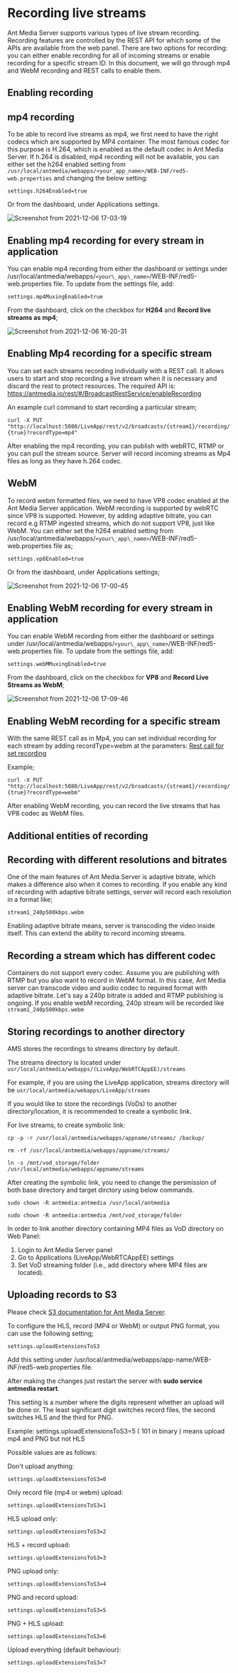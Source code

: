 # Recording live streams

Ant Media Server supports various types of live stream recording. Recording features are controlled by the REST API for which some of the APIs are available from the web panel. There are two options for recording: you can either enable recording for all of incoming streams or enable recording for a specific stream ID. In this document, we will go through mp4 and WebM recording and REST calls to enable them.

Enabling recording
------------------

## mp4 recording

To be able to record live streams as mp4, we first need to have the right codecs which are supported by MP4 container. The most famous codec for this purpose is H.264, which is enabled as the default codec in Ant Media Server. If h.264 is disabled, mp4 recording will not be available, you can either set the h264 enabled setting from `/usr/local/antmedia/webapps/<your_app_name>/WEB-INF/red5-web.properties` and changing the below setting: 

```settings.h264Enabled=true```

Or from the dashboard, under Applications settings.

![Screenshot from 2021-12-06 17-03-19](https://user-images.githubusercontent.com/32591015/144859658-8a1887e2-3e3a-4247-948f-6c35e611684a.png)

## Enabling mp4 recording for every stream in application

You can enable mp4 recording from either the dashboard or settings under /usr/local/antmedia/webapps/`<your\_app\_name>`/WEB-INF/red5-web.properties file. To update from the settings file, add:

```settings.mp4MuxingEnabled=true```

From the dashboard, click on the checkbox for **H264** and **Record live streams as mp4**;

![Screenshot from 2021-12-06 16-20-31](https://user-images.githubusercontent.com/32591015/144853316-ca9ef1ce-9bfd-428d-b396-3e2f935f56d0.png)

## Enabling Mp4 recording for a specific stream

You can set each streams recording individually with a REST call. It allows users to start and stop recording a live stream when it is necessary and discard the rest to protect resources. The required API is: https://antmedia.io/rest/#/BroadcastRestService/enableRecording

An example curl command to start recording a particular stream;

```curl -X PUT "http://localhost:5080/LiveApp/rest/v2/broadcasts/{stream1}/recording/{true}?recordType=mp4"```

After enabling the mp4 recording, you can publish with webRTC, RTMP or you can pull the stream source. Server will record incoming streams as Mp4 files as long as they have h.264 codec.

WebM
----

To record webm formatted files, we need to have VP8 codec enabled at the Ant Media Server application. WebM recording is supported by webRTC since VP8 is supported. However, by adding adaptive bitrate, you can record e.g RTMP ingested streams, which do not support VP8, just like WebM. You can either set the h264 enabled setting from /usr/local/antmedia/webapps/`<your\_app\_name>`/WEB-INF/red5-web.properties file as;

```settings.vp8Enabled=true```

Or from the dashboard, under Applications settings;

![Screenshot from 2021-12-06 17-00-45](https://user-images.githubusercontent.com/32591015/144859285-9dedac37-f0a7-4f0d-94d5-de97f393d194.png)

## Enabling WebM recording for every stream in application

You can enable WebM recording from either the dashboard or settings under /usr/local/antmedia/webapps/`<your\_app\_name>`/WEB-INF/red5-web.properties file. To update from the settings file, add:

```settings.webMMuxingEnabled=true```

From the dashboard, click on the checkbox for **VP8** and **Record Live Streams as WebM**;

![Screenshot from 2021-12-06 17-09-46](https://user-images.githubusercontent.com/32591015/144860705-981906aa-1f14-41fb-a39b-f67e2c4ecda9.png)

## Enabling WebM recording for a specific stream

With the same REST call as in Mp4, you can set individual recording for each stream by adding recordType=webm at the parameters: [Rest call for set recording](https://antmedia.io/rest/#/BroadcastRestService/enableRecording)

Example;

```curl -X PUT "http://localhost:5080/LiveApp/rest/v2/broadcasts/{stream1}/recording/{true}?recordType=webm"```

After enabling WebM recording, you can record the live streams that has VP8 codec as WebM files.

Additional entities of recording
--------------------------------

## Recording with different resolutions and bitrates

One of the main features of Ant Media Server is adaptive bitrate, which makes a difference also when it comes to recording. If you enable any kind of recording with adaptive bitrate settings, server will record each resolution in a format like;

```stream1_240p500kbps.webm```

Enabling adaptive bitrate means, server is transcoding the video inside itself. This can extend the ability to record incoming streams.

## Recording a stream which has different codec

Containers do not support every codec. Assume you are publishing with RTMP but you also want to record in WebM format. In this case, Ant Media server can transcode video and audio codec to required format with adaptive bitrate. Let's say a 240p bitrate is added and RTMP publishing is ongoing. If you enable webM recording, 240p stream will be recorded like ```stream1_240p500kbps.webm```

Storing recordings to another directory
---------------------------------------

AMS stores the recordings to streams directory by default.

The streams directory is located under ```usr/local/antmedia/webapps/(LiveApp/WebRTCAppEE)/streams```

For example, if you are using the LiveApp application, streams directory will be ```usr/local/antmedia/webapps/LiveApp/streams```

If you would like to store the recordings (VoDs) to another directory/location, it is recommended to create a symbolic link.

For live streams, to create symbolic link:

    cp -p -r /usr/local/antmedia/webapps/appname/streams/ /backup/
    
    rm -rf /usr/local/antmedia/webapps/appname/streams/
    
    ln -s /mnt/vod_storage/folder /usr/local/antmedia/webapps/appname/streams
    

After creating the symbolic link, you need to change the persmission of both base directory and target dirctory using below commands.

    sudo chown -R antmedia:antmedia /usr/local/antmedia
    
    sudo chown -R antmedia:antmedia /mnt/vod_storage/folder
    

In order to link another directory containing MP4 files as VoD directory on Web Panel:

1.  Login to Ant Media Server panel
2.  Go to Applications (LiveApp/WebRTCAppEE) settings
3.  Set VoD streaming folder (i.e., add directory where MP4 files are located).

## Uploading records to S3

Please check [S3 documentation for Ant Media Server](/v1/docs/integrating-with-s3).

To configure the HLS, record (MP4 or WebM) or output PNG format, you can use the following setting;

```settings.uploadExtensionsToS3```

Add this setting under /usr/local/antmedia/webapps/app-name/WEB-INF/red5-web.properties file.

After making the changes just restart the server with **sudo service antmedia restart**.

This setting is a number where the digits represent whether an upload will be done or. The least significant digit switches record files, the second switches HLS and the third for PNG.

Example: settings.uploadExtensionsToS3=5 ( 101 in binary ) means upload mp4 and PNG but not HLS

Possible values are as follows:

Don't upload anything:

```settings.uploadExtensionsToS3=0```

Only record file (mp4 or webm) upload:

```settings.uploadExtensionsToS3=1```

HLS upload only:

```settings.uploadExtensionsToS3=2```

HLS + record upload:

```settings.uploadExtensionsToS3=3```

PNG upload only:

```settings.uploadExtensionsToS3=4```

PNG and record upload:

```settings.uploadExtensionsToS3=5```

PNG + HLS upload:

```settings.uploadExtensionsToS3=6```

Upload everything (default behaviour):

```settings.uploadExtensionsToS3=7```